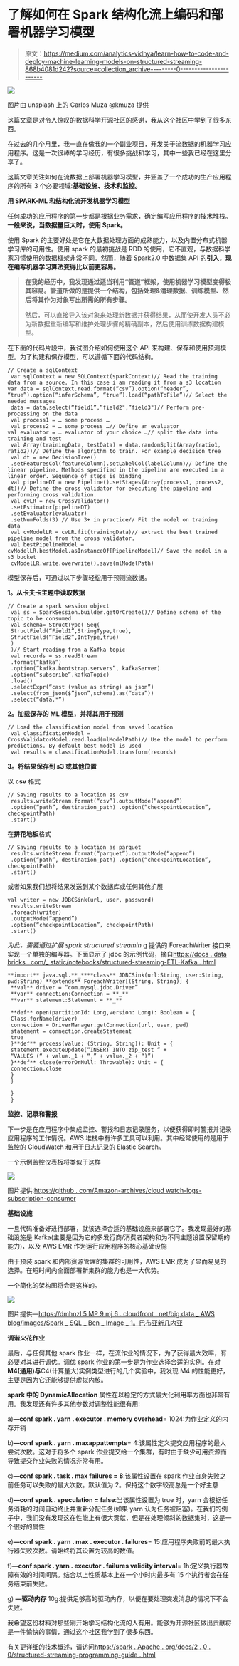 # 了解如何在 Spark 结构化流上编码和部署机器学习模型

> 原文：<https://medium.com/analytics-vidhya/learn-how-to-code-and-deploy-machine-learning-models-on-structured-streaming-868b4081d242?source=collection_archive---------0----------------------->

![](img/27f18382048e56cae4074b29515cd98b.png)

图片由 unsplash 上的 Carlos Muza @kmuza 提供

这篇文章是对令人惊叹的数据科学开源社区的感谢，我从这个社区中学到了很多东西。

在过去的几个月里，我一直在做我的一个副业项目，开发关于流数据的机器学习应用程序。这是一次很棒的学习经历，有很多挑战和学习，其中一些我已经在这里分享了。

这篇文章关注如何在流数据上部署机器学习模型，并涵盖了一个成功的生产应用程序的所有 3 个必要领域:**基础设施、技术和监控。**

**用 SPARK-ML 和结构化流开发机器学习模型**

任何成功的应用程序的第一步都是根据业务需求，确定编写应用程序的技术堆栈。**一般来说，当数据量巨大时，使用 Spark。**

使用 Spark 的主要好处是它在大数据处理方面的成熟能力，以及内置分布式机器学习库的可用性。使用 spark 的最初挑战是 RDD 的使用，它不直观，与数据科学家习惯使用的数据框架非常不同。然而，随着 Spark2.0 中数据集 API 的**引入，现在编写机器学习算法变得比以前更容易。**

> **在我的经历中，我发现通过适当利用“管道”框架，使用机器学习模型变得极其容易。管道所做的是提供一个结构，包括处理&清理数据、训练模型、然后将其作为对象写出所需的所有步骤。**
> 
> 然后，可以直接导入该对象来处理新数据并获得结果，从而使开发人员不必为新数据重新编写和维护处理步骤的精确副本，然后使用训练数据构建模型。

在下面的代码片段中，我试图介绍如何使用这个 API 来构建、保存和使用预测模型。为了构建和保存模型，可以遵循下面的代码结构。

```
// Create a sqlContext
 var sqlContext = new SQLContext(sparkContext)// Read the training data from a source. In this case i am reading it from a s3 location
var data = sqlContext.read.format(“csv”).option(“header”, “true”).option(“inferSchema”, “true”).load(“pathToFile”)// Select the needed messages 
 data = data.select(“field1”,”field2",”field3")// Perform pre-processing on the data 
 val process1 = … some process … 
 val process2 = … some process …// Define an evaluator
val evaluator = … evaluator of your choice …// split the data into training and test 
 val Array(trainingData, testData) = data.randomSplit(Array(ratio1, ratio2))// Define the algorithm to train. For example decision tree 
 val dt = new DecisionTree()
 .setFeaturesCol(featureColumn).setLabelCol(labelColumn)// Define the linear pipeline. Methods specified in the pipeline are executed in a linear order. Sequence of steps is binding
 val pipelineDT = new Pipeline().setStages(Array(process1, process2, dt))// Define the cross validator for executing the pipeline and performing cross validation. 
 val cvLR = new CrossValidator()
 .setEstimator(pipelineDT)
 .setEvaluator(evaluator)
 .setNumFolds(3) // Use 3+ in practice// Fit the model on training data 
 val cvModelLR = cvLR.fit(trainingData)// extract the best trained pipeline model from the cross validator. 
 val bestPipelineModel = cvModelLR.bestModel.asInstanceOf[PipelineModel]// Save the model in a s3 bucket 
 cvModelLR.write.overwrite().save(mlModelPath)
```

模型保存后，可通过以下步骤轻松用于预测流数据。

**1。从卡夫卡主题中读取数据**

```
// Create a spark session object 
 val ss = SparkSession.builder.getOrCreate()// Define schema of the topic to be consumed 
 val schema= StructType( Seq(
 StructField(“Field1”,StringType,true),
 StructField(“Field2”,IntType,true)
 )
 )// Start reading from a Kafka topic
 val records = ss.readStream
 .format(“kafka”)
 .option(“kafka.bootstrap.servers”, kafkaServer)
 .option(“subscribe”,kafkaTopic)
 .load()
 .selectExpr(“cast (value as string) as json”)
 .select(from_json($”json”,schema).as(“data”))
 .select(“data.*”)
```

**2。加载保存的 ML 模型，并将其用于预测**

```
// Load the classification model from saved location
 val classificationModel = CrossValidatorModel.read.load(mlModelPath)// Use the model to perform predictions. By default best model is used
 val results = classificationModel.transform(records)
```

**3。将结果保存到 s3 或其他位置**

以 **csv** 格式

```
// Saving results to a location as csv 
 results.writeStream.format(“csv”).outputMode(“append”)
 .option(“path”, destination_path) .option(“checkpointLocation”, checkpointPath)
 .start()
```

在**拼花地板**格式

```
// Saving results to a location as parquet 
 results.writeStream.format(“parquet”).outputMode(“append”)
 .option(“path”, destination_path) .option(“checkpointLocation”, checkpointPath)
 .start()
```

或者如果我们想将结果发送到某个数据库或任何其他扩展

```
val writer = new JDBCSink(url, user, password)
 results.writeStream
 .foreach(writer)
 .outputMode(“append”)
 .option(“checkpointLocation”, checkpointPath)
 .start()
```

*为此，需要通过扩展 spark structured streamin* g 提供的 ForeachWriter 接口来实现一个单独的编写器。下面显示了 jdbc 的示例代码，摘自[https://docs . data bricks . com/_ static/notebooks/structured-streaming-ETL-Kafka . html](https://docs.databricks.com/_static/notebooks/structured-streaming-etl-kafka.html)

```
**import** java.sql.**_****class** JDBCSink(url:String, user:String, pwd:String) **extends** ForeachWriter[(String, String)] {
 **val** driver = “com.mysql.jdbc.Driver”
 **var** connection:Connection = **_**
 **var** statement:Statement = **_**

 **def** open(partitionId: Long,version: Long): Boolean = {
 Class.forName(driver)
 connection = DriverManager.getConnection(url, user, pwd)
 statement = connection.createStatement
 true
 }**def** process(value: (String, String)): Unit = {
 statement.executeUpdate(“INSERT INTO zip_test “ + 
 “VALUES (“ + value._1 + “,” + value._2 + “)”)
 }**def** close(errorOrNull: Throwable): Unit = {
 connection.close
 }
 }

 }
 }
```

**监控、记录和警报**

下一步是在应用程序中集成监控、警报和日志记录服务，以便获得即时警报并记录应用程序的工作情况。AWS 堆栈中有许多工具可以利用。其中经常使用的是用于监控的 CloudWatch 和用于日志记录的 Elastic Search。

一个示例监控仪表板将类似于这样

![](img/e0f9b402dc055f053cb2f08c7de213a8.png)

图片提供:[https://github . com/Amazon-archives/cloud watch-logs-subscription-consumer](https://github.com/amazon-archives/cloudwatch-logs-subscription-consumer)

**基础设施**

一旦代码准备好进行部署，就该选择合适的基础设施来部署它了。我发现最好的基础设施是 Kafka(主要是因为它的多发行商/消费者架构和为不同主题设置保留期的能力)，以及 AWS EMR 作为运行应用程序的核心基础设施

由于预装 spark 和内部资源管理的集群的可用性，AWS EMR 成为了显而易见的选择。在短时间内全面部署新集群的能力也是一大优势。

一个简化的架构图将会是这样的。

![](img/9ff45c0e2125cab591487d94db368366.png)

图片提供—[https://dmhnzl 5 MP 9 mj 6 . cloudfront . net/big data _ AWS blog/images/Spark _ SQL _ Ben _ Image _ 1。巴布亚新几内亚](https://dmhnzl5mp9mj6.cloudfront.net/bigdata_awsblog/images/Spark_SQL_Ben_Image_1.PNG)

**调谐火花作业**

最后，与任何其他 spark 作业一样，在流作业的情况下，为了获得最大效率，有必要对其进行调优。调优 spark 作业的第一步是为作业选择合适的实例。在对 **M4(通用)与**C4(计算量大)实例类型进行的几个实验中，我发现 M4 的性能更好，主要是因为它还能够提供虚拟内核。

**spark 中的 DynamicAllocation** 属性在以稳定的方式最大化利用率方面也非常有用。我发现还有许多其他参数对调整性能很有用:

a)**—conf spark . yarn . executor . memory overhead**= 1024:为作业定义的内存开销

b)**—conf spark . yarn . maxappattempts**= 4:该属性定义提交应用程序的最大尝试次数。这对于将多个 spark 作业提交给一个集群，有时由于缺少可用资源而导致提交作业失败的情况非常有用。

c)**—conf spark . task . max failures = 8**:该属性设置在 spark 作业自身失败之前任务可以失败的最大次数。默认值为 2。保持这个数字较高总是一个好主意

d)**—conf spark . speculation = false**:当该属性设置为 true 时，yarn 会根据任务消耗的时间自动终止并重新分配任务(如果 yarn 认为任务被阻塞)。在我们的例子中，我们没有发现这在性能上有很大贡献，但是在处理倾斜的数据集时，这是一个很好的属性

e)**—conf spark . yarn . max . executor . failures**= 15:应用程序失败前的最大执行器失败次数。请始终将其设置为较高的数值。

f)**—conf spark . yarn . executor . failures validity interval**= 1h:定义执行器故障有效的时间间隔。结合以上性质基本上在一个小时内最多有 15 个执行者会在任务结束前失败。

g) **—驱动内存** 10g:提供足够高的驱动内存，以便在要处理突发消息的情况下不会失败。

我希望这份材料对那些刚开始学习结构化流的人有用。能够为开源社区做出贡献将是一件愉快的事情，通过这个社区我学到了很多东西。

有关更详细的技术概述，请访问[https://spark . Apache . org/docs/2 . 0 . 0/structured-streaming-programming-guide . html](https://spark.apache.org/docs/2.0.0/structured-streaming-programming-guide.html)